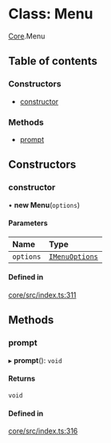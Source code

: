 # Class: Menu

[Core](../modules/Core.md).Menu

## Table of contents

### Constructors

- [constructor](Core.Menu.md#constructor)

### Methods

- [prompt](Core.Menu.md#prompt)

## Constructors

### constructor

• **new Menu**(`options`)

#### Parameters

| Name | Type |
| :------ | :------ |
| `options` | [`IMenuOptions`](../interfaces/Core.IMenuOptions.md) |

#### Defined in

[core/src/index.ts:311](https://github.com/iniquitybbs/iniquity/blob/54dca2e/packages/core/src/index.ts#L311)

## Methods

### prompt

▸ **prompt**(): `void`

#### Returns

`void`

#### Defined in

[core/src/index.ts:316](https://github.com/iniquitybbs/iniquity/blob/54dca2e/packages/core/src/index.ts#L316)
